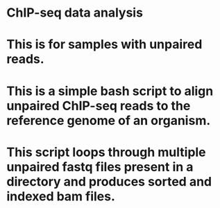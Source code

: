 # ChIP-seq data analysis
# This is for samples with unpaired reads.
# This is a simple bash script to align unpaired ChIP-seq reads to the reference genome of an organism.
# This script loops through multiple unpaired fastq files present in a directory and produces sorted and indexed bam files.
